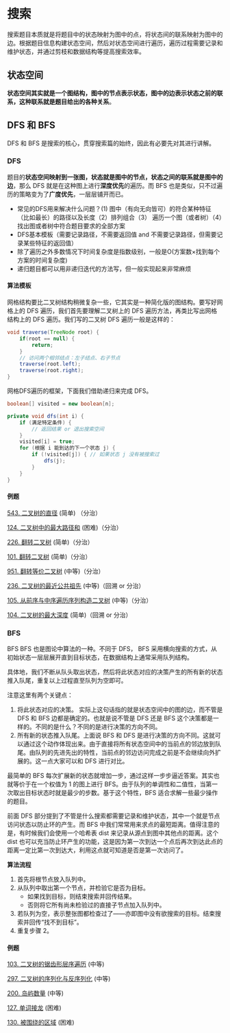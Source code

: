 # 搜索
搜索题目本质就是将题目中的状态映射为图中的点，将状态间的联系映射为图中的边。根据题目信息构建状态空间，然后对状态空间进行遍历，遍历过程需要记录和维护状态，并通过剪枝和数据结构等提高搜索效率。

## 状态空间

**状态空间其实就是一个图结构，图中的节点表示状态，图中的边表示状态之前的联系，这种联系就是题目给出的各种关系**。

## DFS 和 BFS

DFS 和 BFS 是搜索的核心，贯穿搜索篇的始终，因此有必要先对其进行讲解。

### DFS

题目的**状态空间映射到一张图，状态就是图中的节点，状态之间的联系就是图中的边**，那么 DFS 就是在这种图上进行**深度优先**的遍历。而 BFS 也是类似，只不过遍历的策略变为了**广度优先**，一层层铺开而已。

- 常见的DFS用来解决什么问题？(1) 图中（有向无向皆可）的符合某种特征（比如最长）的路径以及长度（2）排列组合（3） 遍历一个图（或者树）（4）找出图或者树中符合题目要求的全部方案
- DFS基本模板（需要记录路径，不需要返回值 and 不需要记录路径，但需要记录某些特征的返回值）
- 除了遍历之外多数情况下时间复杂度是指数级别，一般是O(方案数×找到每个方案的时间复杂度)
- 递归题目都可以用非递归迭代的方法写，但一般实现起来非常麻烦

#### 算法模板

网格结构要比二叉树结构稍微复杂一些，它其实是一种简化版的图结构。要写好网格上的 DFS 遍历，我们首先要理解二叉树上的 DFS 遍历方法，再类比写出网格结构上的 DFS 遍历。我们写的二叉树 DFS 遍历一般是这样的：

```java
void traverse(TreeNode root) {
    if(root == null) {
        return;    
    }
    // 访问两个相邻结点：左子结点、右子节点
    traverse(root.left);
    traverse(root.right);
}
```

网格DFS遍历的框架，下面我们借助递归来完成 DFS。

```java
boolean[] visited = new boolean[n];

private void dfs(int i) {
    if (满足特定条件) {
        // 返回结果 or 退出搜索空间
    }
    visited[i] = true;
    for (根据 i 能到达的下一个状态 j) {
        if (!visited[j]) { // 如果状态 j 没有被搜索过
            dfs(j);
        }
    }
}
```

#### 例题

[543. 二叉树的直径](../problems/LeetCode543.java) (简单) （分治）

[124. 二叉树中的最大路径和](../problems/LeetCode124.java) (困难)（分治）

[226. 翻转二叉树](../problems/LeetCode226.java) (简单)（分治）

[101. 翻转二叉树](../problems/LeetCode101.java) (简单)（分治）

[951. 翻转等价二叉树](../problems/LeetCode951.java) (中等)（分治）

[236. 二叉树的最近公共祖先](../problems/LeetCode236.java) (中等)（回溯 or 分治）

[105. 从前序与中序遍历序列构造二叉树](../problems/LeetCode105.java) (中等)（分治）

[104. 二叉树的最大深度](../problems/LeetCode104.java) (简单)（回溯 or 分治）

### BFS

BFS
BFS 也是图论中算法的一种。不同于 DFS， BFS 采用横向搜索的方式，从初始状态一层层展开直到目标状态，在数据结构上通常采用队列结构。

具体地，我们不断从队头取出状态，然后将此状态对应的决策产生的所有新的状态推入队尾，重复以上过程直至队列为空即可。

注意这里有两个关键点：

1. 将此状态对应的决策。 实际上这句话指的就是状态空间中的图的边，而不管是 DFS 和 BFS 边都是确定的。也就是说不管是 DFS 还是 BFS 这个决策都是一样的。不同的是什么？不同的是进行决策的方向不同。
2. 所有新的状态推入队尾。上面说 BFS 和 DFS 是进行决策的方向不同。这就可以通过这个动作体现出来。由于直接将所有状态空间中的当前点的邻边放到队尾。由队列的先进先出的特性，当前点的邻边访问完成之前是不会继续向外扩展的。这一点大家可以和 DFS 进行对比。

最简单的 BFS 每次扩展新的状态就增加一步，通过这样一步步逼近答案。其实也就等价于在一个权值为 1 的图上进行 BFS。由于队列的单调性和二值性，当第一次取出目标状态时就是最少的步数。基于这个特性，BFS 适合求解一些最少操作的题目。

前面 DFS 部分提到了不管是什么搜索都需要记录和维护状态，其中一个就是节点访问状态以防止环的产生。而 BFS 中我们常常用来求点的最短距离。值得注意的是，有时候我们会使用一个哈希表 dist 来记录从源点到图中其他点的距离。这个 dist 也可以充当防止环产生的功能，这是因为第一次到达一个点后再次到达此点的距离一定比第一次到达大，利用这点就可知道是否是第一次访问了。

**算法流程**
1. 首先将根节点放入队列中。
2. 从队列中取出第一个节点，并检验它是否为目标。
   + 如果找到目标，则结束搜索并回传结果。
   + 否则将它所有尚未检验过的直接子节点加入队列中。
3. 若队列为空，表示整张图都检查过了——亦即图中没有欲搜索的目标。结束搜索并回传“找不到目标”。
4. 重复步骤 2。

#### 例题
[103. 二叉树的锯齿形层序遍历](../problems/LeetCode103.java) (中等)

[297. 二叉树的序列化与反序列化](../problems/LeetCode297.java) (中等)

[200. 岛屿数量](../problems/LeetCode200.java) (中等)

[127. 单词接龙](../problems/LeetCode127.java) (困难)

[130. 被围绕的区域](../problems/LeetCode130.java) (困难)
